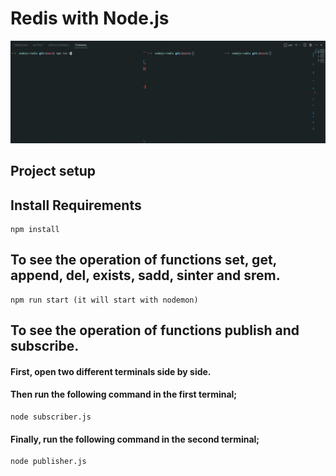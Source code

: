 # Redis with Node.js

<img src="demo.gif" />

## Project setup

## Install Requirements
```
npm install
```

## To see the operation of functions set, get, append, del, exists, sadd, sinter and srem.
```
npm run start (it will start with nodemon)
```

## To see the operation of functions publish and subscribe.
#### First, open two different terminals side by side.
#### Then run the following command in the first terminal;
```
node subscriber.js
```
#### Finally, run the following command in the second terminal;
```
node publisher.js
```
